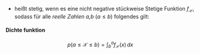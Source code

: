 - heißt stetig, wenn es eine nicht negative stückweise Stetige Funktion $f_{\mathcal{X}}$, sodass für alle *reelle Zahlen a,b* ($a\leq b$) folgendes gilt:

#### Dichte funktion 
$$p(a\leq \mathcal{X} \leq b)=\int ^{a}_{b}f_{\mathcal{X}}(x) \, dx$$